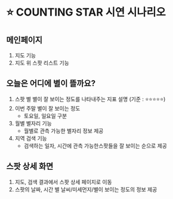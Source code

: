 # ⭐ COUNTING STAR 시연 시나리오


## 메인페이지
1. 지도 기능
2. 지도 위 스팟 리스트 기능

## 오늘은 어디에 별이 뜰까요?
1. 스팟 별 별이 잘 보이는 정도를 나타내주는 지표 설명 (기준 : ⭐⭐⭐⭐⭐)
2. 이번 주말 별이 잘 보이는 정도  
    - 토요일, 일요일 구분
3. 월별 별자리 기능  
    - 월별로 관측 가능한 별자리 정보 제공
4. 지역 검색 기능 
    - 검색하는 일자, 시간에 관측 가능한스팟들을 잘 보이는 순으로 제공


## 스팟 상세 화면
1. 지도, 검색 결과에서 스팟 상세 페이지로 이동
2. 스팟의 날짜, 시간 별 날씨/미세먼지/별이 보이는 정도의 정보 제공
